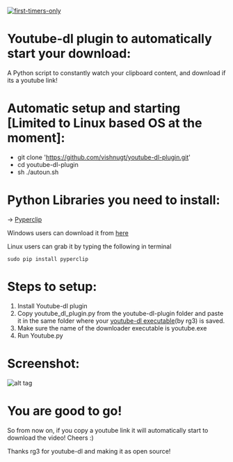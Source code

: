 
[![first-timers-only](http://img.shields.io/badge/first--timers--only-friendly-blue.svg?style=flat-square)](http://www.firsttimersonly.com/) 

# Youtube-dl plugin to automatically start your download:
A Python script to constantly watch your clipboard content, and download if its a youtube link!

# Automatic setup and starting [Limited to Linux based OS at the moment]:
* git clone 'https://github.com/vishnugt/youtube-dl-plugin.git'
* cd youtube-dl-plugin
* sh ./autoun.sh

# Python Libraries you need to install:
   -> [Pyperclip](https://pypi.python.org/pypi/pyperclip)
   
Windows users can download it from [here](https://pypi.python.org/packages/5b/06/86e3c6a55cacef0e4ec7c25379ff7fcd1a88fd939ecefd442b535c792fa4/pyperclip-1.6.0.tar.gz)

Linux users can grab it by typing the following in terminal
	

    sudo pip install pyperclip

# Steps to setup:
1. Install Youtube-dl plugin
2. Copy youtube_dl_plugin.py from the youtube-dl-plugin folder and paste it in the same folder where your [youtube-dl executable](https://github.com/rg3/youtube-dl)(by rg3) is saved.
3. Make sure the name of the downloader executable is youtube.exe 
4. Run Youtube.py

# Screenshot:
![alt tag](https://raw.githubusercontent.com/vishnugt/youtube_dl-plugin/master/screenshot.png)

# You are good to go!

So from now on, if you copy a youtube link it will automatically start to download the video!
Cheers :)


Thanks rg3 for youtube-dl and making it as open source!
